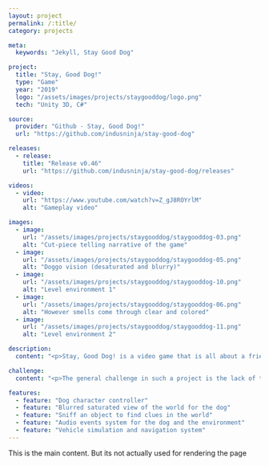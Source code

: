 ```yaml
---
layout: project
permalink: /:title/
category: projects

meta:
  keywords: "Jekyll, Stay Good Dog"

project:
  title: "Stay, Good Dog!"
  type: "Game"
  year: "2019"
  logo: "/assets/images/projects/staygooddog/logo.png"
  tech: "Unity 3D, C#"

source:
  provider: "Github - Stay, Good Dog!"
  url: "https://github.com/indusninja/stay-good-dog"

releases:
  - release:
    title: "Release v0.46"
    url: "https://github.com/indusninja/stay-good-dog/releases"

videos:
  - video:
    url: "https://www.youtube.com/watch?v=Z_gJ8ROYrlM"
    alt: "Gameplay video"

images:
  - image:
    url: "/assets/images/projects/staygooddog/staygooddog-03.png"
    alt: "Cut-piece telling narrative of the game"
  - image:
    url: "/assets/images/projects/staygooddog/staygooddog-05.png"
    alt: "Doggo vision (desaturated and blurry)"
  - image:
    url: "/assets/images/projects/staygooddog/staygooddog-10.png"
    alt: "Level environment 1"
  - image:
    url: "/assets/images/projects/staygooddog/staygooddog-06.png"
    alt: "However smells come through clear and colored"
  - image:
    url: "/assets/images/projects/staygooddog/staygooddog-11.png"
    alt: "Level environment 2"

description:
  content: "<p>Stay, Good Dog! is a video game that is all about a friendship between a dog and his owner. The player is the dog, and is trying to find it's way back home to the arms of its owner.</p>"

challenge:
  content: "<p>The general challenge in such a project is the lack of time (and sleep) that leads to lack of attention to polish the product. However, the team for this game worked well together and the project was relatively low stress. In hindsight, it would have been better if we had a dedicated level designer who could design the level for more immersive play experience.</p>"

features:
  - feature: "Dog character controller"
  - feature: "Blurred saturated view of the world for the dog"
  - feature: "Sniff an object to find clues in the world"
  - feature: "Audio events system for the dog and the environment"
  - feature: "Vehicle simulation and navigation system"
---
```

<p>This is the main content. But its not actually used for rendering the page</p>